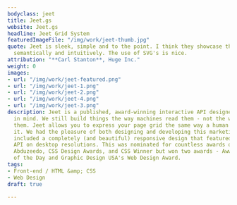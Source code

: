 ```yaml
---
bodyclass: jeet
title: Jeet.gs
website: Jeet.gs
headline: Jeet Grid System
featuredImageFile: "/img/work/jeet-thumb.jpg"
quote: Jeet is sleek, simple and to the point. I think they showcase the grid system
  semantically and intuitively. The use of SVG's is nice.
attribution: "**Carl Stanton**, Huge Inc."
weight: 0
images:
- url: "/img/work/jeet-featured.png"
- url: "/img/work/jeet-1.png"
- url: "/img/work/jeet-2.png"
- url: "/img/work/jeet-4.png"
- url: "/img/work/jeet-3.png"
description: Jeet is a published, award-winning interactive API designed with simplicity
  in mind. We still build things the way machines read them - not the way we intuit
  them. Jeet allows you to express your page grid the same way a human would describe
  it. We had the pleasure of both designing and developing this marketing site. It
  included a completely (and beautiful) responsive design that featured an interactive
  API on desktop resolutions. This was nominated for countless awards on sites like
  Abduzeedo, CSS Design Awards, and CSS Winner but won two awards - Awwwards Site
  of the Day and Graphic Design USA's Web Design Award.
tags:
- Front-end / HTML &amp; CSS
- Web Design
draft: true

---
```

